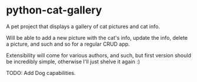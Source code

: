 # python-cat-gallery
A pet project that displays a gallery of cat pictures and cat info.

Will be able to add a new picture with the cat's info, update the info, delete a picture, and such and so for a regular CRUD app.

Extensibility will come for various authors, and such, but first version should be incredibly simple, otherwise I'll just shelve it again :)

TODO: Add Dog capabilities.
